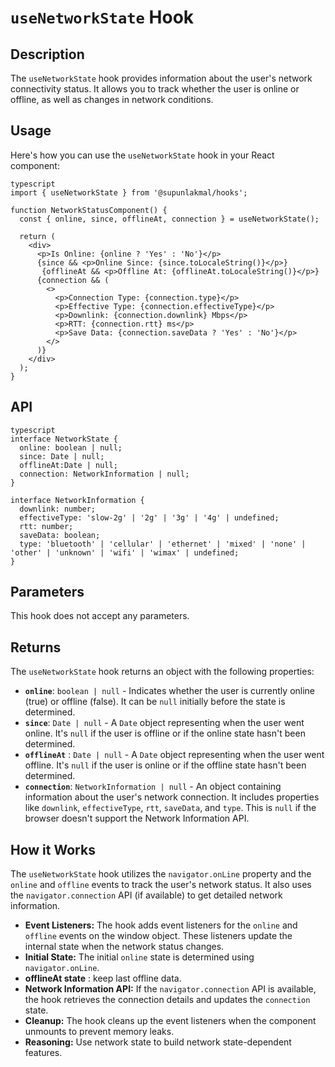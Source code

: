 # `useNetworkState` Hook

## Description

The `useNetworkState` hook provides information about the user's network connectivity status. It allows you to track whether the user is online or offline, as well as changes in network conditions.

## Usage

Here's how you can use the `useNetworkState` hook in your React component:
```
typescript
import { useNetworkState } from '@supunlakmal/hooks';

function NetworkStatusComponent() {
  const { online, since, offlineAt, connection } = useNetworkState();

  return (
    <div>
      <p>Is Online: {online ? 'Yes' : 'No'}</p>
      {since && <p>Online Since: {since.toLocaleString()}</p>}
       {offlineAt && <p>Offline At: {offlineAt.toLocaleString()}</p>}
      {connection && (
        <>
          <p>Connection Type: {connection.type}</p>
          <p>Effective Type: {connection.effectiveType}</p>
          <p>Downlink: {connection.downlink} Mbps</p>
          <p>RTT: {connection.rtt} ms</p>
          <p>Save Data: {connection.saveData ? 'Yes' : 'No'}</p>
        </>
      )}
    </div>
  );
}
```
## API
```
typescript
interface NetworkState {
  online: boolean | null;
  since: Date | null;
  offlineAt:Date | null;
  connection: NetworkInformation | null;
}

interface NetworkInformation {
  downlink: number;
  effectiveType: 'slow-2g' | '2g' | '3g' | '4g' | undefined;
  rtt: number;
  saveData: boolean;
  type: 'bluetooth' | 'cellular' | 'ethernet' | 'mixed' | 'none' | 'other' | 'unknown' | 'wifi' | 'wimax' | undefined;
}
```
## Parameters

This hook does not accept any parameters.

## Returns

The `useNetworkState` hook returns an object with the following properties:

*   **`online`**: `boolean | null` - Indicates whether the user is currently online (true) or offline (false). It can be `null` initially before the state is determined.
*   **`since`**: `Date | null` - A `Date` object representing when the user went online. It's `null` if the user is offline or if the online state hasn't been determined.
* **`offlineAt`** : `Date | null` - A `Date` object representing when the user went offline. It's `null` if the user is online or if the offline state hasn't been determined.
*   **`connection`**: `NetworkInformation | null` - An object containing information about the user's network connection. It includes properties like `downlink`, `effectiveType`, `rtt`, `saveData`, and `type`. This is `null` if the browser doesn't support the Network Information API.

## How it Works

The `useNetworkState` hook utilizes the `navigator.onLine` property and the `online` and `offline` events to track the user's network status. It also uses the `navigator.connection` API (if available) to get detailed network information.

*   **Event Listeners:** The hook adds event listeners for the `online` and `offline` events on the window object. These listeners update the internal state when the network status changes.
*   **Initial State:** The initial `online` state is determined using `navigator.onLine`.
* **offlineAt state** : keep last offline data.
*   **Network Information API:** If the `navigator.connection` API is available, the hook retrieves the connection details and updates the `connection` state.
*   **Cleanup:** The hook cleans up the event listeners when the component unmounts to prevent memory leaks.
*  **Reasoning:** Use network state to build network state-dependent features.